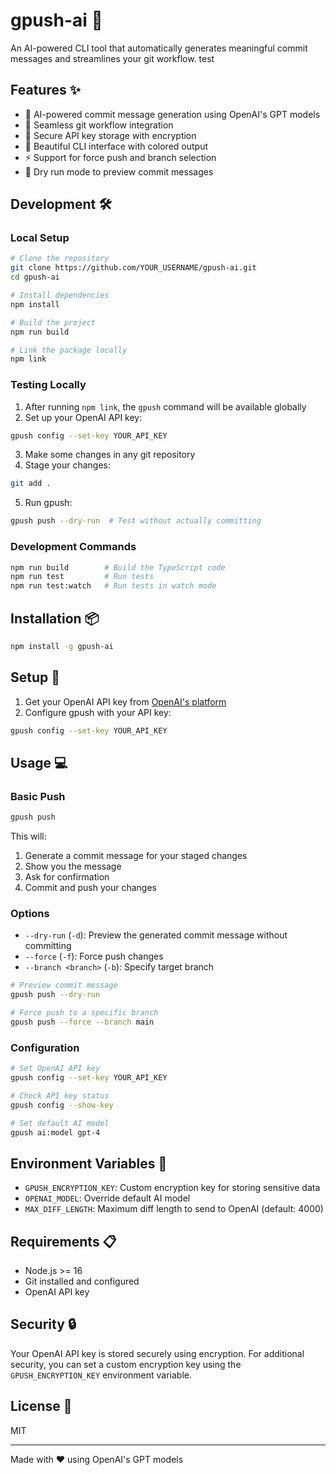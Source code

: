 # gpush-ai 🚀

An AI-powered CLI tool that automatically generates meaningful commit messages and streamlines your git workflow.
test
## Features ✨

- 🤖 AI-powered commit message generation using OpenAI's GPT models
- 🔄 Seamless git workflow integration
- 🔐 Secure API key storage with encryption
- 🎨 Beautiful CLI interface with colored output
- ⚡ Support for force push and branch selection
- 🧪 Dry run mode to preview commit messages

## Development 🛠️

### Local Setup
```bash
# Clone the repository
git clone https://github.com/YOUR_USERNAME/gpush-ai.git
cd gpush-ai

# Install dependencies
npm install

# Build the project
npm run build

# Link the package locally
npm link
```

### Testing Locally
1. After running `npm link`, the `gpush` command will be available globally
2. Set up your OpenAI API key:
```bash
gpush config --set-key YOUR_API_KEY
```
3. Make some changes in any git repository
4. Stage your changes:
```bash
git add .
```
5. Run gpush:
```bash
gpush push --dry-run  # Test without actually committing
```

### Development Commands
```bash
npm run build        # Build the TypeScript code
npm run test         # Run tests
npm run test:watch   # Run tests in watch mode
```

## Installation 📦

```bash
npm install -g gpush-ai
```

## Setup 🔧

1. Get your OpenAI API key from [OpenAI's platform](https://platform.openai.com/api-keys)
2. Configure gpush with your API key:
```bash
gpush config --set-key YOUR_API_KEY
```

## Usage 💻

### Basic Push
```bash
gpush push
```
This will:
1. Generate a commit message for your staged changes
2. Show you the message
3. Ask for confirmation
4. Commit and push your changes

### Options
- `--dry-run` (`-d`): Preview the generated commit message without committing
- `--force` (`-f`): Force push changes
- `--branch <branch>` (`-b`): Specify target branch

```bash
# Preview commit message
gpush push --dry-run

# Force push to a specific branch
gpush push --force --branch main
```

### Configuration
```bash
# Set OpenAI API key
gpush config --set-key YOUR_API_KEY

# Check API key status
gpush config --show-key

# Set default AI model
gpush ai:model gpt-4
```

## Environment Variables 🔐

- `GPUSH_ENCRYPTION_KEY`: Custom encryption key for storing sensitive data
- `OPENAI_MODEL`: Override default AI model
- `MAX_DIFF_LENGTH`: Maximum diff length to send to OpenAI (default: 4000)

## Requirements 📋

- Node.js >= 16
- Git installed and configured
- OpenAI API key

## Security 🔒

Your OpenAI API key is stored securely using encryption. For additional security, you can set a custom encryption key using the `GPUSH_ENCRYPTION_KEY` environment variable.

## License 📄

MIT

---
Made with ❤️ using OpenAI's GPT models 